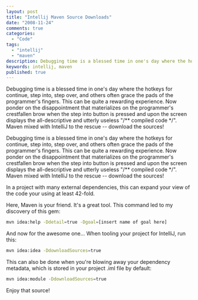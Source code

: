 ```yaml
---
layout: post
title: "Intellij Maven Source Downloads"
date: "2008-11-24"
comments: true
categories:
  - "Code"
tags:
  - "intellij"
  - "maven"
description: Debugging time is a blessed time in one's day where the hotkeys for continue, step into, step over, and others often grace the pads of the programmer's fing
keywords: intellij, maven
published: true
---
```


Debugging time is a blessed time in one's day where the hotkeys for continue, step into, step over, and others often grace the pads of the programmer's fingers.  This can be quite a rewarding experience.  Now ponder on the disappointment that materializes on the programmer's crestfallen brow when the step into button is pressed and upon the screen displays the all-descriptive and utterly useless "/** compiled code */".  Maven mixed with IntelliJ to the rescue -- download the sources!

<!--more-->

Debugging time is a blessed time in one's day where the hotkeys for continue, step into, step over, and others often grace the pads of the programmer's fingers.  This can be quite a rewarding experience.  Now ponder on the disappointment that materializes on the programmer's crestfallen brow when the step into button is pressed and upon the screen displays the all-descriptive and utterly useless "/** compiled code */".  Maven mixed with IntelliJ to the rescue -- download the sources!

In a project with many external dependencies, this can expand your view of the code your using at least 42-fold.

Here, Maven is your friend.  It's a great tool.  This command led to my discovery of this gem:

```bash
mvn idea:help -Ddetail=true -Dgoal=[insert name of goal here]
```

And now for the awesome one... When tooling your project for IntelliJ, run this:

```bash
mvn idea:idea -DdownloadSources=true
```

This can also be done when you're blowing away your dependency metadata, which is stored in your project .iml file by default:

```bash
mvn idea:module -DdownloadSources=true
```

Enjoy that source!

  

